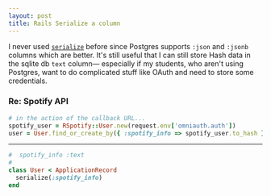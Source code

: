 ```yaml
---
layout: post
title: Rails Serialize a column
---
```


I never used [`serialize`](https://apidock.com/rails/ActiveRecord/Base/serialize/class) before since Postgres supports `:json` and `:jsonb` columns which are better. It's still useful that I can still store Hash data in the sqlite db `text` column— especially if my students, who aren't using Postgres, want to do complicated stuff like OAuth and need to store some credentials.

### Re: Spotify API

```ruby
# in the action of the callback URL...
spotify_user = RSpotify::User.new(request.env['omniauth.auth'])
user = User.find_or_create_by({ :spotify_info => spotify_user.to_hash })
```
---
```ruby
#  spotify_info :text
#
class User < ApplicationRecord
  serialize(:spotify_info)
end
```

